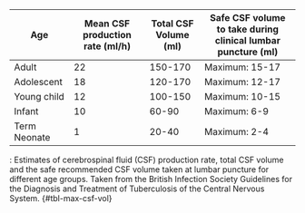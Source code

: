 
| Age          | Mean CSF production rate (ml/h) | Total CSF Volume (ml) | Safe CSF volume to take during clinical lumbar puncture (ml) |
|--------------|---------------------------------|-----------------------|--------------------------------------------------------------|
| Adult        | 22                              | 150-170               | Maximum: 15-17                                               |
| Adolescent   | 18                              | 120-170               | Maximum: 12-17                                               |
| Young child  | 12                              | 100-150               | Maximum: 10-15                                               |
| Infant       | 10                              | 60-90                 | Maximum: 6-9                                                 |
| Term Neonate | 1                               | 20-40                 | Maximum: 2-4                                                 |
: Estimates of cerebrospinal fluid (CSF) production rate, total CSF volume and the safe recommended CSF volume taken at lumbar puncture for different age groups. Taken from the British Infection Society Guidelines for the Diagnosis and Treatment of Tuberculosis of the Central Nervous System. {#tbl-max-csf-vol}

